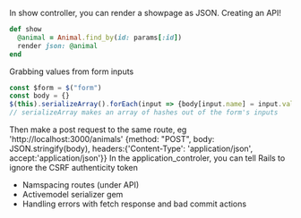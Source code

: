In show controller, you can render a showpage as JSON. Creating an API!

```ruby
def show
  @animal = Animal.find_by(id: params[:id])
  render json: @animal
end
```

Grabbing values from form inputs
```javascript
const $form = $("form")
const body = {}
$(this).serializeArray().forEach(input => {body[input.name] = input.value})
// serializeArray makes an array of hashes out of the form's inputs
```
Then make a post request to the same route, eg 'http://localhost:3000/animals'
{method: "POST", body: JSON.stringify(body), headers:{'Content-Type': 'application/json', accept:'application/json'}}
In the application_controler, you can tell Rails to ignore the CSRF authenticity token

- Namspacing routes (under API)
- Activemodel serializer gem
- Handling errors with fetch response and bad commit actions

